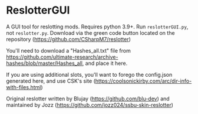 # ReslotterGUI

A GUI tool for reslotting mods. Requires python 3.9+. Run `reslotterGUI.py`, not `reslotter.py`. Download via the green code button located on the repository (https://github.com/CSharpM7/reslotter)

You'll need to download a "Hashes_all.txt" file from https://github.com/ultimate-research/archive-hashes/blob/master/Hashes_all, and place it here.

If you are using additional slots, you'll want to forego the config.json generated here, and use CSK's site (https://coolsonickirby.com/arc/dir-info-with-files.html)

Original reslotter written by Blujay (https://github.com/blu-dev) and maintained by Jozz (https://github.com/jozz024/ssbu-skin-reslotter)
